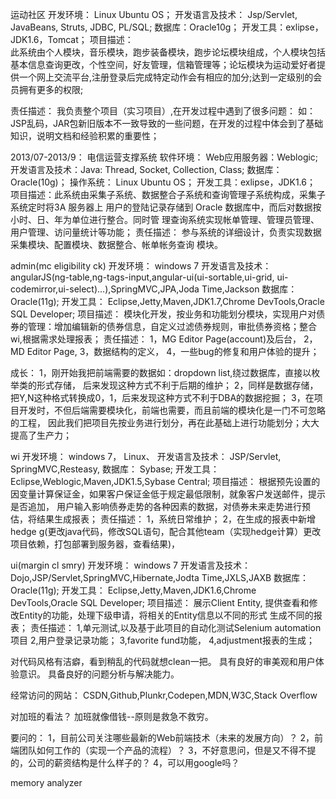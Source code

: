 运动社区
开发环境： Linux Ubuntu OS；
开发语言及技术： Jsp/Servlet, JavaBeans, Struts, JDBC, PL/SQL;
数据库：Oracle10g；
开发工具：exlipse，JDK1.6，Tomcat；
项目描述： 					
此系统由个人模块，音乐模块，跑步装备模块，跑步论坛模块组成，个人模块包括基本信息查询更改，个性空间，好友管理，信箱管理等；论坛模块为运动爱好者提供一个网上交流平台,注册登录后完成特定动作会有相应的加分;达到一定级别的会员拥有更多的权限;
   
责任描述：
	我负责整个项目（实习项目）,在开发过程中遇到了很多问题： 如：JSP乱码，JAR包新旧版本不一致导致的一些问题，在开发的过程中体会到了基础知识，说明文档和经验积累的重要性；

2013/07-2013/9：
电信运营支撑系统
软件环境： Web应用服务器：Weblogic;
开发语言及技术：Java: Thread, Socket, Collection, Class;
数据库：Oracle(10g)；
操作系统： Linux Ubuntu OS；
开发工具：exlipse，JDK1.6；
项目描述：此系统由采集子系统、数据整合子系统和查询管理子系统构成，采集子系统定时将3A 服务器上
  用户的登陆记录存储到 Oracle 数据库中，而后对数据按小时、日、年为单位进行整合。同时管
  理查询系统实现帐单管理、管理员管理、用户管理、访问量统计等功能；
责任描述：
	参与系统的详细设计，负责实现数据采集模块、配置模块、数据整合、帐单帐务查询
  模块。

  
  admin(mc eligibility ck)
开发环境： windows 7
开发语言及技术： angularJS(ng-table,ng-tags-input,angular-ui(ui-sortable,ui-grid,
		ui-codemirror,ui-select)...),SpringMVC,JPA,Joda Time,Jackson
数据库： Oracle(11g);
开发工具： Eclipse,Jetty,Maven,JDK1.7,Chrome DevTools,Oracle SQL Developer;
项目描述： 模块化开发，按业务和功能划分模块，实现用户对债券的管理：增加编辑新的债券信息，自定义过滤债券规则，审批债券资格；整合wi,根据需求处理报表；
责任描述： 1，MG Editor Page(account)及后台，
		2，MD Editor Page,
		3，数据结构的定义，
		4，一些bug的修复和用户体验的提升；

成长： 1，刚开始我把前端需要的数据如：dropdown list,绕过数据库，直接以枚举类的形式存储，
	后来发现这种方式不利于后期的维护；
	2，同样是数据存储，把Y,N这种格式转换成0，1，后来发现这种方式不利于DBA的数据挖掘；
	3，在项目开发时，不但后端需要模块化，前端也需要，而且前端的模块化是一门不可忽略的工程，
	  因此我们把项目先按业务进行划分，再在此基础上进行功能划分；大大提高了生产力；
		
  wi
开发环境： windows 7， Linux、
开发语言及技术： JSP/Servlet, SpringMVC,Resteasy, 
数据库： Sybase;
开发工具： Eclipse,Weblogic,Maven,JDK1.5,Sybase Central;
项目描述： 根据预先设置的因变量计算保证金，如果客户保证金低于规定最低限制，就象客户发送邮件，提示是否追加，
	  用户输入影响债券走势的各种因素的数据，对债券未来走势进行预估，将结果生成报表；
责任描述： 1，系统日常维护；
		2，在生成的报表中新增hedge g(更改java代码，修改SQL语句，配合其他team（实现hedge计算）更改项目依赖，打包部署到服务器，查看结果)，



ui(margin cl smry)
开发环境： windows 7
开发语言及技术： Dojo,JSP/Servlet,SpringMVC,Hibernate,Jodta Time,JXLS,JAXB
数据库： Oracle(11g);
开发工具： Eclipse,Jetty,Maven,JDK1.6,Chrome DevTools,Oracle SQL Developer;
项目描述： 展示Client Entity, 提供查看和修改Entity的功能，处理下级申请，将相关的Entity信息以不同的形式
		生成不同的报表；
责任描述： 1,单元测试,以及基于此项目的自动化测试Selenium automation项目
		2,用户登录记录功能；
		3,favorite fund功能，
		4,adjustment报表的生成；



对代码风格有洁癖，看到稍乱的代码就想clean一把。
具有良好的审美观和用户体验意识。
具备良好的问题分析与解决能力。

经常访问的网站： CSDN,Github,Plunkr,Codepen,MDN,W3C,Stack Overflow

对加班的看法？
	加班就像借钱--原则是救急不救穷。

要问的：
	1，目前公司关注哪些最新的Web前端技术（未来的发展方向）？
	2，前端团队如何工作的（实现一个产品的流程）？
	3，不好意思问，但是又不得不提的，公司的薪资结构是什么样子的？
	4，可以用google吗？

memory analyzer




































